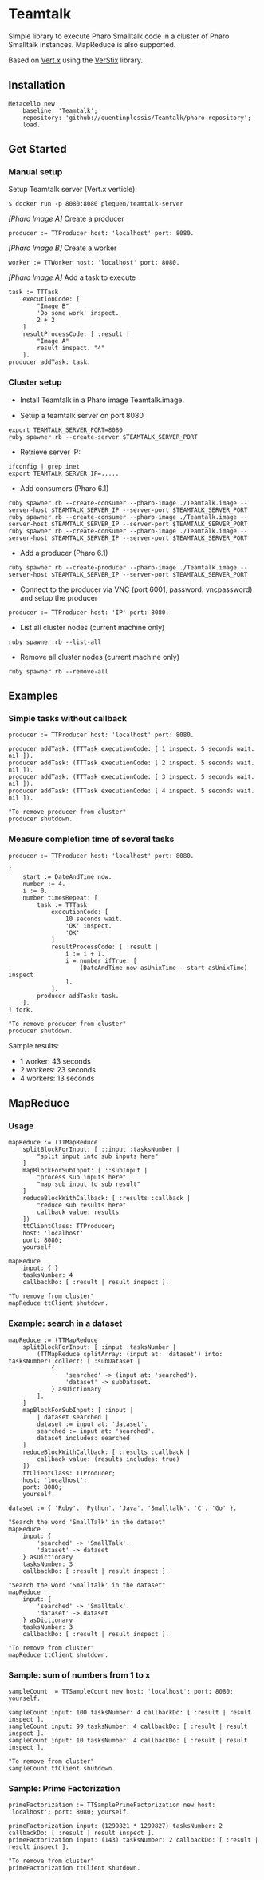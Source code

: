 # Teamtalk

Simple library to execute Pharo Smalltalk code in a cluster of Pharo Smalltalk instances.
MapReduce is also supported.

Based on [Vert.x](http://vertx.io/) using the [VerStix](https://github.com/mumez/VerStix) library.

## Installation

```smalltalk
Metacello new
    baseline: 'Teamtalk';
    repository: 'github://quentinplessis/Teamtalk/pharo-repository';
    load.
```

## Get Started

### Manual setup

Setup Teamtalk server (Vert.x verticle).

```
$ docker run -p 8080:8080 plequen/teamtalk-server
```

*[Pharo Image A]* Create a producer

```smalltalk
producer := TTProducer host: 'localhost' port: 8080.
```

*[Pharo Image B]* Create a worker

```smalltalk
worker := TTWorker host: 'localhost' port: 8080.
```

*[Pharo Image A]* Add a task to execute

```smalltalk
task := TTTask
	executionCode: [
		"Image B"
		'Do some work' inspect.
		2 + 2
	]
	resultProcessCode: [ :result |
		"Image A"
		result inspect. "4"
	].
producer addTask: task.
```

### Cluster setup

- Install Teamtalk in a Pharo image Teamtalk.image.

- Setup a teamtalk server on port 8080

```
export TEAMTALK_SERVER_PORT=8080
ruby spawner.rb --create-server $TEAMTALK_SERVER_PORT
```
- Retrieve server IP: 

```
ifconfig | grep inet
export TEAMTALK_SERVER_IP=.....
```

- Add consumers (Pharo 6.1)

```
ruby spawner.rb --create-consumer --pharo-image ./Teamtalk.image --server-host $TEAMTALK_SERVER_IP --server-port $TEAMTALK_SERVER_PORT
ruby spawner.rb --create-consumer --pharo-image ./Teamtalk.image --server-host $TEAMTALK_SERVER_IP --server-port $TEAMTALK_SERVER_PORT
ruby spawner.rb --create-consumer --pharo-image ./Teamtalk.image --server-host $TEAMTALK_SERVER_IP --server-port $TEAMTALK_SERVER_PORT
```

- Add a producer (Pharo 6.1)

```
ruby spawner.rb --create-producer --pharo-image ./Teamtalk.image --server-host $TEAMTALK_SERVER_IP --server-port $TEAMTALK_SERVER_PORT
```
- Connect to the producer via VNC (port 6001, password: vncpassword) and setup the producer

```smalltalk
producer := TTProducer host: 'IP' port: 8080.
```

- List all cluster nodes (current machine only)

```
ruby spawner.rb --list-all
```

- Remove all cluster nodes (current machine only)

```
ruby spawner.rb --remove-all
```

## Examples

### Simple tasks without callback

```smalltalk
producer := TTProducer host: 'localhost' port: 8080.producer addTask: (TTTask executionCode: [ 1 inspect. 5 seconds wait. nil ]).producer addTask: (TTTask executionCode: [ 2 inspect. 5 seconds wait. nil ]).producer addTask: (TTTask executionCode: [ 3 inspect. 5 seconds wait. nil ]).
producer addTask: (TTTask executionCode: [ 4 inspect. 5 seconds wait. nil ]).

"To remove producer from cluster"
producer shutdown.
```

### Measure completion time of several tasks

```smalltalk
producer := TTProducer host: 'localhost' port: 8080.

[	start := DateAndTime now.	number := 4.	i := 0.	number timesRepeat: [  		task := TTTask			executionCode: [			  	10 seconds wait.				'OK' inspect.				'OK'	  		]	  		resultProcessCode: [ :result |				i := i + 1.				i = number ifTrue: [ 					(DateAndTime now asUnixTime - start asUnixTime) inspect				].	  		].  		producer addTask: task.	].] fork.

"To remove producer from cluster"
producer shutdown.
```

Sample results:

- 1 worker: 43 seconds
- 2 workers: 23 seconds
- 4 workers: 13 seconds

## MapReduce

### Usage

```smalltalk
mapReduce := (TTMapReduce	splitBlockForInput: [ ::input :tasksNumber | 		"split input into sub inputs here"	]	mapBlockForSubInput: [ ::subInput | 		"process sub inputs here"
		"map sub input to sub result"	]	reduceBlockWithCallback: [ :results :callback |		"reduce sub results here"		callback value: results	])	ttClientClass: TTProducer;
	host: 'localhost'	port: 8080;	yourself.mapReduce	input: { }	tasksNumber: 4	callbackDo: [ :result | result inspect ].

"To remove from cluster"
mapReduce ttClient shutdown.
```

### Example: search in a dataset

```smalltalk
mapReduce := (TTMapReduce	splitBlockForInput: [ :input :tasksNumber | 		(TTMapReduce splitArray: (input at: 'dataset') into: tasksNumber) collect: [ :subDataset |			{				'searched' -> (input at: 'searched').				'dataset' -> subDataset.			} asDictionary		].	]	mapBlockForSubInput: [ :input | 		| dataset searched |		dataset := input at: 'dataset'.		searched := input at: 'searched'.		dataset includes: searched	]	reduceBlockWithCallback: [ :results :callback |		callback value: (results includes: true)	])	ttClientClass: TTProducer;
	host: 'localhost';	port: 8080;	yourself.dataset := { 'Ruby'. 'Python'. 'Java'. 'Smalltalk'. 'C'. 'Go' }.

"Search the word 'SmallTalk' in the dataset"mapReduce	input: {		'searched' -> 'SmallTalk'.		'dataset' -> dataset	} asDictionary	tasksNumber: 3	callbackDo: [ :result | result inspect ].

"Search the word 'Smalltalk' in the dataset"
mapReduce	input: {		'searched' -> 'Smalltalk'.		'dataset' -> dataset	} asDictionary	tasksNumber: 3	callbackDo: [ :result | result inspect ]."To remove from cluster"
mapReduce ttClient shutdown.```

### Sample: sum of numbers from 1 to x

```smalltalk
sampleCount := TTSampleCount new host: 'localhost'; port: 8080; yourself.sampleCount input: 100 tasksNumber: 4 callbackDo: [ :result | result inspect ].sampleCount input: 99 tasksNumber: 4 callbackDo: [ :result | result inspect ].sampleCount input: 10 tasksNumber: 4 callbackDo: [ :result | result inspect ].

"To remove from cluster"
sampleCount ttClient shutdown.
```

### Sample: Prime Factorization

```smalltalk
primeFactorization := TTSamplePrimeFactorization new host: 'localhost'; port: 8080; yourself.primeFactorization input: (1299821 * 1299827) tasksNumber: 2 callbackDo: [ :result | result inspect ].
primeFactorization input: (143) tasksNumber: 2 callbackDo: [ :result | result inspect ].

"To remove from cluster"
primeFactorization ttClient shutdown.
```
